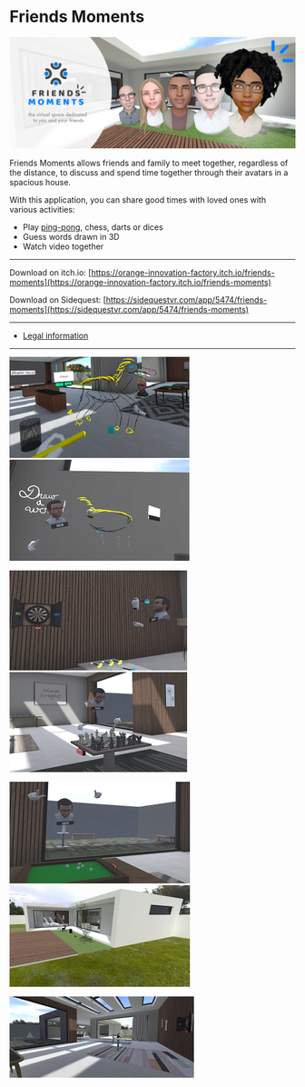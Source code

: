 # Friends Moments

![Friends moments](friendsmoments.png)

Friends Moments allows friends and family to meet together, regardless of the distance, to discuss and spend time together through their avatars in a spacious house.

With this application, you can share good times with loved ones with various activities:
- Play [ping-pong](https://www.youtube.com/watch?v=-jUVO5mt1SE), chess, darts or dices
- Guess words drawn in 3D
- Watch video together

----

Download on itch.io: [https://orange-innovation-factory.itch.io/friends-moments](https://orange-innovation-factory.itch.io/friends-moments)

Download on Sidequest: [https://sidequestvr.com/app/5474/friends-moments](https://sidequestvr.com/app/5474/friends-moments)

----

* [Legal information](Legals.md)

----

[![Image Draw A word - Drawer](img/FM1_thumbnail.png)](img/FM1.png)
[![Image Draw A word - Guesser](img/FM2_thumbnail.png)](img/FM2.png)

[![Image Darts](img/FM3_thumbnail.png)](img/FM3.png)
[![Image Chess](img/FM4_thumbnail.png)](img/FM4.png)

[![Image Dices](img/FM5_thumbnail.png)](img/FM5.png)
[![Image House1](img/FM6_thumbnail.jpg)](img/FM6.jpg)

[![Image House2](img/FM7_thumbnail.jpg)](img/FM7.jpg)
